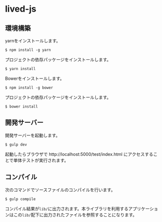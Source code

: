 # lived-js

## 環境構築

yarnをインストールします。

```console
$ npm install -g yarn
```

プロジェクトの依存パッケージをインストールします。

```console
$ yarn install
```

Bowerをインストールします。

```console
$ npm install -g bower
```

プロジェクトの依存パッケージをインストールします。

```console
$ bower install
```


## 開発サーバー

開発サーバーを起動します。

```console
$ gulp dev
```

起動したらブラウザで http://localhost:5000/test/index.html にアクセスすることで単体テストが実行されます。


## コンパイル

次のコマンドでソースファイルのコンパイルを行います。

```console
$ gulp compile
```

コンパイル結果が`lib/`に出力されます。本ライブラリを利用するアプリケーションはこの`lib/`配下に出力されたファイルを参照することになります。

